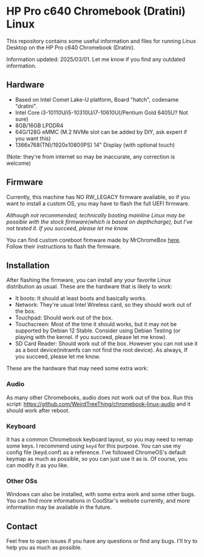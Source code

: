 # HP Pro c640 Chromebook (Dratini) Linux
This repository contains some useful information and files for running Linux Desktop on the HP Pro c640 Chromebook (Dratini).

Information updated: 2025/03/01. Let me know if you find any outdated information.

## Hardware
- Based on Intel Comet Lake-U platform, Board "hatch", codename "dratini".
- Intel Core i3-10110U/i5-10310U/i7-10610U(/Pentium Gold 6405U? Not sure)
- 8GB/16GB LPDDR4
- 64G/128G eMMC (M.2 NVMe slot can be added by DIY, ask expert if you want this)
- 1366x768(TN)/1920x1080(IPS) 14" Display (with optional touch)

(Note: they're from internet so may be inaccurate, any correction is welcome)

## Firmware
Currently, this machine has NO RW_LEGACY firmware available, so if you want to install a custom OS, you may have to flash the full UEFI firmware.

*Although not recommended, technically booting mainline Linux may be possible with the stock firmware(which is based on depthcharge), but I've not tested it. If you succeed, please let me know.*

You can find custom coreboot firmware made by MrChromeBox [here](https://mrchromebox.tech/). Follow their instructions to flash the firmware.

## Installation
After flashing the firmware, you can install any your favorite Linux distribution as usual.
These are the hardware that is likely to work:
- It boots: It should at least boots and basically works.
- Network: They're usual Intel Wireless card, so they should work out of the box.
- Touchpad: Should work out of the box.
- Touchscreen: Most of the time it should works, but it may not be supported by Debian 12 Stable. Consider using Debian Testing (or playing with the kernel. if you succeed, please let me know).
- SD Card Reader: Should work out of the box. However you can not use it as a boot device(initramfs can not find the root device). As always, If you succeed, please let me know.

These are the hardware that may need some extra work:
### Audio
As many other Chromebooks, audio does not work out of the box.
Run this script: https://github.com/WeirdTreeThing/chromebook-linux-audio
and it should work after reboot.

### Keyboard
It has a common Chromebook keyboard layout, so you may need to remap some keys.
I recommend using `keyd` for this purpose. You can use my config file (keyd.conf) as a reference. I've followed ChromeOS's default keymap as much as possible, so you can just use it as is. Of course, you can modify it as you like.

### Other OSs
Windows can also be installed, with some extra work and some other bugs. You can find more informations in CoolStar's website currently, and more information may be available in the future.

## Contact
Feel free to open issues if you have any questions or find any bugs. I'll try to help you as much as possible.
